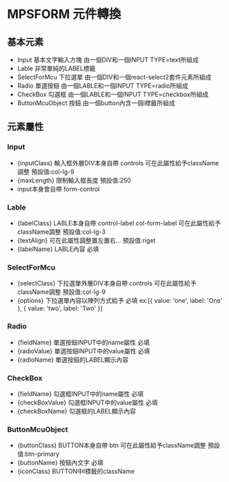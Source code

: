 # MPSFORM 元件轉換

## 基本元素
* Input 基本文字輸入方塊 由一個DIV和一個INPUT TYPE=text所組成
* Lable 非常單純的LABEL標籤
* SelectForMcu 下拉選單 由一個DIV和一個react-select2套件元素所組成
* Radio 單選按鈕 由一個LABLE和一個INPUT TYPE=radio所組成
* CheckBox 勾選框 由一個LABLE和一個INPUT TYPE=checkbox所組成
* ButtonMcuObject 按鈕 由一個button內含一個i標籤所組成

## 元素屬性

### Input
* {inputClass} 輸入框外層DIV本身自帶 controls 可在此屬性給予className調整 預設值:col-lg-9
* {maxLength} 限制輸入框長度 預設值:250
* input本身會自帶 form-control 

### Lable
* {labelClass} LABLE本身自帶 control-label col-form-label 可在此屬性給予className調整 預設值:col-lg-3
* {textAlign} 可在此屬性調整置左置右... 預設值:riget
* {labelName} LABLE內容 必填

### SelectForMcu
* {selectClass} 下拉選單外層DIV本身自帶 controls 可在此屬性給予className調整 預設值:col-lg-9
* {options} 下拉選單內容以陣列方式給予 必填 ex:[{ value: 'one', label: 'One' }, { value: 'two', label: 'Two' }]

### Radio
* {fieldName} 單選按鈕INPUT中的name屬性 必填
* {radioValue} 單選按鈕INPUT中的value屬性 必填
* {radioName} 單選按鈕的LABEL顯示內容

### CheckBox
* {fieldName} 勾選框INPUT中的name屬性 必填
* {checkBoxValue} 勾選框INPUT中的value屬性 必填
* {checkBoxName} 勾選框的LABEL顯示內容

### ButtonMcuObject
* {buttonClass} BUTTON本身自帶 btn 可在此屬性給予className調整 預設值:btn-primary
* {buttonName} 按鈕內文字 必填
* {iconClass} BUTTON中I標籤的className